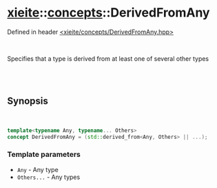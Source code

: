 # [xieite](../xieite.md)::[concepts](../concepts.md)::DerivedFromAny
Defined in header [<xieite/concepts/DerivedFromAny.hpp>](../../include/xieite/concepts/DerivedFromAny.hpp)

<br/>

Specifies that a type is derived from at least one of several other types

<br/><br/>

## Synopsis

<br/>

```cpp
template<typename Any, typename... Others>
concept DerivedFromAny = (std::derived_from<Any, Others> || ...);
```
### Template parameters
- `Any` - Any type
- `Others...` - Any types
